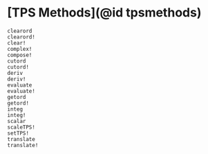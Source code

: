 # [TPS Methods](@id tpsmethods)
```@docs
clearord
clearord!
clear!
complex!
compose!
cutord
cutord!
deriv
deriv!
evaluate
evaluate!
getord
getord!
integ
integ!
scalar
scaleTPS!
setTPS!
translate
translate!
```
